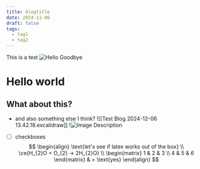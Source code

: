 ```yaml
---
title: blogtitle
date: 2024-11-06
draft: false
tags:
  - tag1
  - tag2
---
```

This is a test
![Hello Goodbye](https://images.unsplash.com/photo-1509474228233-23df6083dea6?crop=entropy&cs=tinysrgb&fit=max&fm=jpg&ixid=M3wzNjAwOTd8MHwxfHNlYXJjaHwxNXx8aGVsbG98ZW58MHwwfHx8MTczMzQwNDMwN3ww&ixlib=rb-4.0.3&q=80&w=1080)

# Hello world
## What about this?
- and also something else I think?
![[Test Blog 2024-12-06 13.42.18.excalidraw]]
!![Image Description](/images/Pasted%20image%2020241206135046.png)
- [ ] checkboxes
$$
\begin{align}
\text{let's see if latex works out of the box} \\
\ce{H_{2}O + O_{2} -> 2H_{2}O} \\
\begin{matrix}
1 & 2 & 3 \\
4 & 5 & 6
\end{matrix} & = \text{yes}
\end{align}
$$
